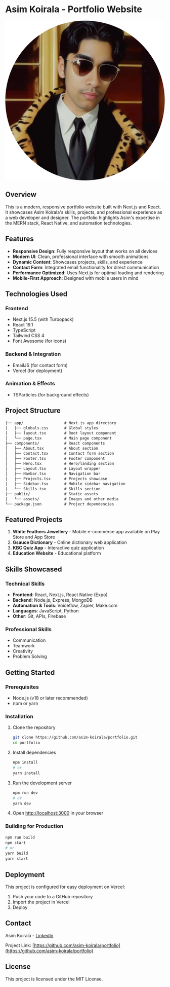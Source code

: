 # Asim Koirala - Portfolio Website

![Portfolio Preview](public/assets/profile_circle.png)

## Overview

This is a modern, responsive portfolio website built with Next.js and React. It showcases Asim Koirala's skills, projects, and professional experience as a web developer and designer. The portfolio highlights Asim's expertise in the MERN stack, React Native, and automation technologies.

## Features

- **Responsive Design**: Fully responsive layout that works on all devices
- **Modern UI**: Clean, professional interface with smooth animations
- **Dynamic Content**: Showcases projects, skills, and experience
- **Contact Form**: Integrated email functionality for direct communication
- **Performance Optimized**: Uses Next.js for optimal loading and rendering
- **Mobile-First Approach**: Designed with mobile users in mind

## Technologies Used

### Frontend
- Next.js 15.5 (with Turbopack)
- React 19.1
- TypeScript
- Tailwind CSS 4
- Font Awesome (for icons)

### Backend & Integration
- EmailJS (for contact form)
- Vercel (for deployment)

### Animation & Effects
- TSParticles (for background effects)

## Project Structure

```
├── app/                  # Next.js app directory
│   ├── globals.css       # Global styles
│   ├── layout.tsx        # Root layout component
│   └── page.tsx          # Main page component
├── components/           # React components
│   ├── About.tsx         # About section
│   ├── Contact.tsx       # Contact form section
│   ├── Footer.tsx        # Footer component
│   ├── Hero.tsx          # Hero/landing section
│   ├── Layout.tsx        # Layout wrapper
│   ├── Navbar.tsx        # Navigation bar
│   ├── Projects.tsx      # Projects showcase
│   ├── Sidebar.tsx       # Mobile sidebar navigation
│   └── Skills.tsx        # Skills section
├── public/               # Static assets
│   └── assets/           # Images and other media
└── package.json          # Project dependencies
```

## Featured Projects

1. **White Feathers Jewellery** - Mobile e-commerce app available on Play Store and App Store
2. **Gsauce Dictionary** - Online dictionary web application
3. **KBC Quiz App** - Interactive quiz application
4. **Education Website** - Educational platform

## Skills Showcased

### Technical Skills
- **Frontend**: React, Next.js, React Native (Expo)
- **Backend**: Node.js, Express, MongoDB
- **Automation & Tools**: Voiceflow, Zapier, Make.com
- **Languages**: JavaScript, Python
- **Other**: Git, APIs, Firebase

### Professional Skills
- Communication
- Teamwork
- Creativity
- Problem Solving

## Getting Started

### Prerequisites

- Node.js (v18 or later recommended)
- npm or yarn

### Installation

1. Clone the repository
   ```bash
   git clone https://github.com/asim-koirala/portfolio.git
   cd portfolio
   ```

2. Install dependencies
   ```bash
   npm install
   # or
   yarn install
   ```

3. Run the development server
   ```bash
   npm run dev
   # or
   yarn dev
   ```

4. Open [http://localhost:3000](http://localhost:3000) in your browser

### Building for Production

```bash
npm run build
npm start
# or
yarn build
yarn start
```

## Deployment

This project is configured for easy deployment on Vercel:

1. Push your code to a GitHub repository
2. Import the project in Vercel
3. Deploy

## Contact

Asim Koirala - [LinkedIn](https://linkedin.com/in/asim-koirala-0659212a6/)

Project Link: [https://github.com/asim-koirala/portfolio](https://github.com/asim-koirala/portfolio)

## License

This project is licensed under the MIT License.
